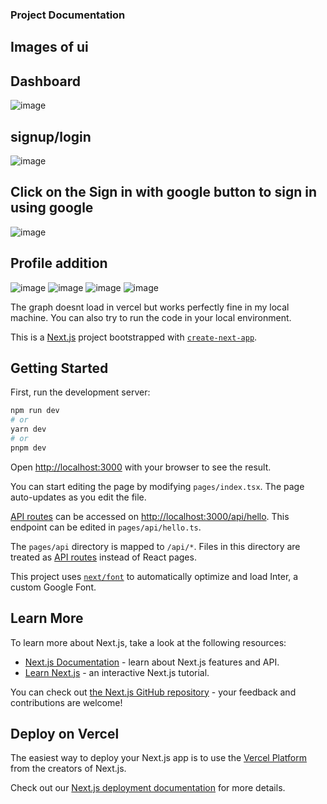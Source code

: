 


### Project Documentation

## Images of ui
## Dashboard
![image](https://github.com/Sah314/openinapp/assets/82277915/f2f1888d-ec5b-4487-9aef-efe2b4f382b6)
## signup/login
![image](https://github.com/Sah314/openinapp/assets/82277915/897a593a-8bac-45b8-af3f-23f3af3c2d71)
## Click on the Sign in with google button to sign in using google
![image](https://github.com/Sah314/openinapp/assets/82277915/2fa18987-8f21-4415-9c96-2261ed18dd4b)
## Profile addition
![image](https://github.com/Sah314/openinapp/assets/82277915/a5f0d595-89f1-4183-a351-a78cb5087f34)
![image](https://github.com/Sah314/openinapp/assets/82277915/a6200a1f-f671-4e9c-a183-2df0cf40a14c)
![image](https://github.com/Sah314/openinapp/assets/82277915/d23a009e-073a-4348-9299-5eebe94caae7)
![image](https://github.com/Sah314/openinapp/assets/82277915/483ed634-a498-41b4-be14-b931ddeaecde)

The graph doesnt load in vercel but works perfectly fine in my local machine.
You can also try to run the code in your local environment.





This is a [Next.js](https://nextjs.org/) project bootstrapped with [`create-next-app`](https://github.com/vercel/next.js/tree/canary/packages/create-next-app).

## Getting Started

First, run the development server:

```bash
npm run dev
# or
yarn dev
# or
pnpm dev
```

Open [http://localhost:3000](http://localhost:3000) with your browser to see the result.

You can start editing the page by modifying `pages/index.tsx`. The page auto-updates as you edit the file.

[API routes](https://nextjs.org/docs/api-routes/introduction) can be accessed on [http://localhost:3000/api/hello](http://localhost:3000/api/hello). This endpoint can be edited in `pages/api/hello.ts`.

The `pages/api` directory is mapped to `/api/*`. Files in this directory are treated as [API routes](https://nextjs.org/docs/api-routes/introduction) instead of React pages.

This project uses [`next/font`](https://nextjs.org/docs/basic-features/font-optimization) to automatically optimize and load Inter, a custom Google Font.

## Learn More

To learn more about Next.js, take a look at the following resources:

- [Next.js Documentation](https://nextjs.org/docs) - learn about Next.js features and API.
- [Learn Next.js](https://nextjs.org/learn) - an interactive Next.js tutorial.

You can check out [the Next.js GitHub repository](https://github.com/vercel/next.js/) - your feedback and contributions are welcome!

## Deploy on Vercel

The easiest way to deploy your Next.js app is to use the [Vercel Platform](https://vercel.com/new?utm_medium=default-template&filter=next.js&utm_source=create-next-app&utm_campaign=create-next-app-readme) from the creators of Next.js.

Check out our [Next.js deployment documentation](https://nextjs.org/docs/deployment) for more details.
